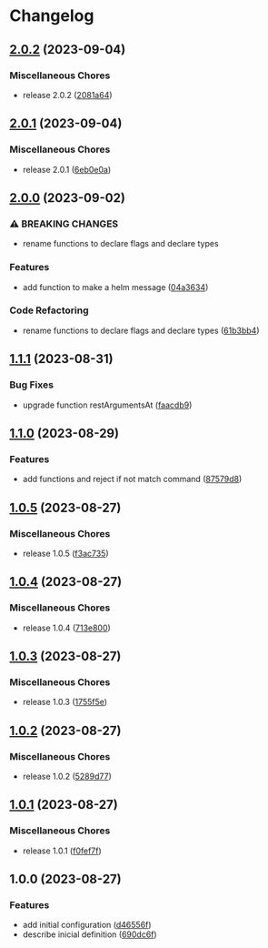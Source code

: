 # Changelog

## [2.0.2](https://github.com/JonDotsoy/flags/compare/v2.0.1...v2.0.2) (2023-09-04)


### Miscellaneous Chores

* release 2.0.2 ([2081a64](https://github.com/JonDotsoy/flags/commit/2081a64009ed50b0bfb6317e084638f3279c857f))

## [2.0.1](https://github.com/JonDotsoy/flags/compare/v2.0.0...v2.0.1) (2023-09-04)


### Miscellaneous Chores

* release 2.0.1 ([6eb0e0a](https://github.com/JonDotsoy/flags/commit/6eb0e0a82644aad9fd9cf14c6cfa49adde440daa))

## [2.0.0](https://github.com/JonDotsoy/flags/compare/v1.1.1...v2.0.0) (2023-09-02)


### ⚠ BREAKING CHANGES

* rename functions to declare flags and declare types

### Features

* add function to make a helm message ([04a3634](https://github.com/JonDotsoy/flags/commit/04a363466ccc011e037046c76ea009769eeed8a2))


### Code Refactoring

* rename functions to declare flags and declare types ([61b3bb4](https://github.com/JonDotsoy/flags/commit/61b3bb4b10396fe3d2d0e170f14b885994ce09ae))

## [1.1.1](https://github.com/JonDotsoy/flags/compare/v1.1.0...v1.1.1) (2023-08-31)


### Bug Fixes

* upgrade function restArgumentsAt ([faacdb9](https://github.com/JonDotsoy/flags/commit/faacdb929647ce19d9bb26d5e886bddcceba1846))

## [1.1.0](https://github.com/JonDotsoy/flags/compare/v1.0.5...v1.1.0) (2023-08-29)


### Features

* add functions and reject if not match command ([87579d8](https://github.com/JonDotsoy/flags/commit/87579d8cbcf354078bb11b8e3fbb1d0907d51cfe))

## [1.0.5](https://github.com/JonDotsoy/flags/compare/v1.0.4...v1.0.5) (2023-08-27)


### Miscellaneous Chores

* release 1.0.5 ([f3ac735](https://github.com/JonDotsoy/flags/commit/f3ac735db0a869cd97ea2061a7fded56a83d00a4))

## [1.0.4](https://github.com/JonDotsoy/flags/compare/v1.0.3...v1.0.4) (2023-08-27)


### Miscellaneous Chores

* release 1.0.4 ([713e800](https://github.com/JonDotsoy/flags/commit/713e800eca5578efe2e1dba2469148a571dce7a0))

## [1.0.3](https://github.com/JonDotsoy/flags/compare/v1.0.2...v1.0.3) (2023-08-27)


### Miscellaneous Chores

* release 1.0.3 ([1755f5e](https://github.com/JonDotsoy/flags/commit/1755f5ef96d0747555ee1611317f4a37d2634114))

## [1.0.2](https://github.com/JonDotsoy/flags/compare/v1.0.1...v1.0.2) (2023-08-27)


### Miscellaneous Chores

* release 1.0.2 ([5289d77](https://github.com/JonDotsoy/flags/commit/5289d771570ad285fca6842b3d659b95623006b8))

## [1.0.1](https://github.com/JonDotsoy/flags/compare/v1.0.0...v1.0.1) (2023-08-27)


### Miscellaneous Chores

* release 1.0.1 ([f0fef7f](https://github.com/JonDotsoy/flags/commit/f0fef7f9fe4c8ffbc63292428438e4d089d6771a))

## 1.0.0 (2023-08-27)


### Features

* add initial configuration ([d46556f](https://github.com/JonDotsoy/flags/commit/d46556f30d7c9d13752527c5bedd94f27af4e40f))
* describe inicial definition ([690dc6f](https://github.com/JonDotsoy/flags/commit/690dc6f94702de784dd8a0b34051311ad52ca757))
